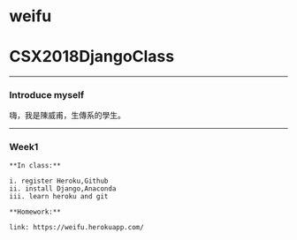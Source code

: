# weifu
# CSX2018DjangoClass

---
### Introduce myself 

嗨，我是陳威甫，生傳系的學生。

---
### Week1

    **In class:**
    
    i. register Heroku,Github   
    ii. install Django,Anaconda  
    iii. learn heroku and git  
    
    **Homework:**
    
    link: https://weifu.herokuapp.com/
